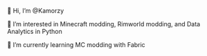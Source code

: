 👋 Hi, I’m @Kamorzy

👀 I’m interested in Minecraft modding, Rimworld modding, and Data Analytics in Python

🌱 I’m currently learning MC modding with Fabric

<!---
Kamorzy/Kamorzy is a ✨ special ✨ repository because its `README.md` (this file) appears on your GitHub profile.
You can click the Preview link to take a look at your changes.
--->
